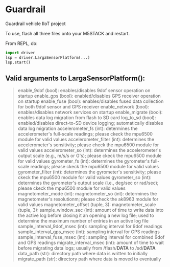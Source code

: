 # Guardrail
Guardrail vehicle IIoT project

To use, flash all three files onto your M5STACK and restart.

From REPL, do:

```python
import driver
lsp = driver.LargaSensorPlatform(...)
lsp.start()
```
## Valid arguments to LargaSensorPlatform():
>  enable_9dof (bool): enables/disables 9dof sensor operation on startup
>  enable_gps (bool): enabled/disables GPS receiver operation on startup
>  enable_fuse (bool): enables/disables fused data collection for both
>      9dof sensor and GPS receiver
>  enable_network (bool): enables/disables network services on startup
>  enable_migrate (bool): enables data log migration from flash to SD card
>  log_to_sd (bool): enabled/disables direct-to-SD device logging;
>      automatically disables data log migration
>  accelerometer_fs (int): determines the accelerometer's full-scale
>      readings; please ckeck the mpu6500 module for valid values
>  accelerometer_filter (int): determines the accelerometer's sensitivity;
>      please check the mpu6500 module for valid values
>  accelerometer_so (int): determines the accelerometer's output scale
>      (e.g., m/s/s or G's); please ckeck the mpu6500 module for valid values
>  gyrometer_fs (int): determines the gyrometer's full-scale readings;
>      please ckeck the mpu6500 module for valid values
>  gyrometer_filter (int): determines the gyrometer's sensitivity; please
>      ckeck the mpu6500 module for valid values
>  gyrometer_so (int): determines the gyrometer's output scale (i.e.,
>      deg/sec or rad/sec); please ckeck the mpu6500 module for valid values
>  magnetometer_mode (int): 
>  magnetometer_so (int): determines the magnetometer's resolutionm; please
>      check the ak8963 module for valid values
>  magnetometer_offset (tuple, 3): 
>  magnetometer_scale (tuple, 3): 
>  sample_window_sec (int): amount of time to write data into the active
>      log before closing it an opening a new log file; used to determine
>      the maximum number of entries in an active log file
>  sample_interval_9dof_msec (int): sampling interval for 9dof readings 
>  sample_interval_gps_msec (int): sampling interval for GPS readings
>  sample_interval_fuse_msec (int): sampling interval for combined 9dof
>      and GPS readings
>  migrate_interval_msec (int): amount of time to wait before migrating
>      data logs; usually from /flash/__DATA__ to /sd/__DATA__
>  data_path (str): directory path where data is written to initially
>  migrate_path (str): directory path where data is moved to eventually
